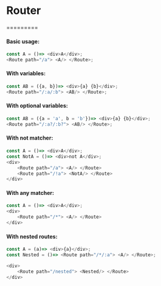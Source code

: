 
# Router

=========

#### Basic usage:

```javascript
const A = ()=> <div>A</div>;
<Route path="/a"> <A/> </Route>;
```

#### With variables:

```javascript
const AB = ({a, b})=> <div>{a} {b}</div>;
<Route path="/:a/:b"> <AB/> </Route>;
```

#### With optional variables:

```javascript
const AB = ({a = 'a', b = 'b'})=> <div>{a} {b}</div>;
<Route path="/:a?/:b?"> <AB/> </Route>;
```

#### With not matcher:

```javascript
const A = ()=> <div>A</div>;
const NotA = ()=> <div>not A</div>;
<div>
    <Route path="/a"> <A/> </Route>
    <Route path="/!a"> <NotA/> </Route>
</div>
```

#### With any matcher:

```javascript
const A = ()=> <div>A</div>;
<div>
    <Route path="/*"> <A/> </Route>
</div>
```

#### With nested routes:

```javascript
const A = (a)=> <div>{a}</div>;
const Nested = ()=> <Route path="/*/:a"> <A/> </Route>;

<div>
    <Route path="/nested"> <Nested/> </Route>
</div>
```

